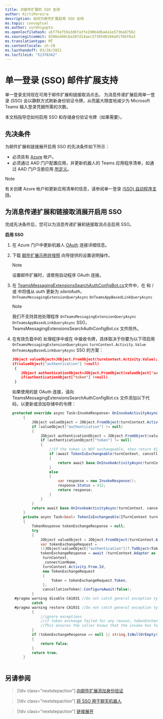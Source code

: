 ```yaml
---
title: 对邮件扩展的 SSO 支持
author: KirtiPereira
description: 如何为邮件扩展启用 SSO 支持
ms.topic: conceptual
ms.author: surbhigupta
ms.openlocfilehash: a5f75ef59a3d6fa3fe190b4dba4a1e5736a87562
ms.sourcegitcommit: 0206ed48c6a287d14aec3739540194a91766f0a3
ms.translationtype: MT
ms.contentlocale: zh-CN
ms.lasthandoff: 03/26/2021
ms.locfileid: "51378342"
---
```

# <a name="single-sign-on-sso-support-for-messaging-extensions"></a>单一登录 (SSO) 邮件扩展支持
 
单一登录支持现在可用于邮件扩展和链接取消点击。 为消息传递扩展启用单一登录 (SSO) 会以静默方式刷新身份验证令牌，从而最大限度地减少为 Microsoft Teams 输入登录凭据所需的次数。

本文档指导您如何启用 SSO 和存储身份验证令牌（如果需要）。

## <a name="prerequisites"></a>先决条件

为邮件扩展和链接展开启用 SSO 的先决条件如下所示：
* 必须具有 [Azure](https://azure.microsoft.com/en-us/free/) 帐户。
* 必须通过 AAD 门户配置应用，并更新机器人的 Teams 应用程序清单，如通过 AAD 门户注册应用 [所定义](../../bots/how-to/authentication/auth-aad-sso-bots.md#register-your-app-through-the-aad-portal)。

> [!NOTE]
> 有关创建 Azure 帐户和更新应用清单的信息，请参阅单一登录 [ (SSO) 自动程序支持](../../bots/how-to/authentication/auth-aad-sso-bots.md)。

## <a name="enable-sso-for-messaging-extensions-and-link-unfurling"></a>为消息传递扩展和链接取消展开启用 SSO

完成先决条件后，您可以为消息传递扩展和链接取消点击启用 SSO。

**启用 SSO**
1. 在 Azure 门户中更新机器人 [OAuth](../../bots/how-to/authentication/auth-aad-sso-bots.md#update-the-azure-portal-with-the-oauth-connection) 连接详细信息。
2. 下载 [邮件扩展示例并按照](https://github.com/microsoft/BotBuilder-Samples/tree/main/samples/csharp_dotnetcore/52.teams-messaging-extensions-search-auth-config) 向导提供的设置说明操作。
   > [!NOTE]
   > 设置邮件扩展时，请使用自动程序 OAuth 连接。
3. 在 [TeamsMessagingExtensionsSearchAuthConfigBot.cs](https://github.com/microsoft/BotBuilder-Samples/tree/main/samples/csharp_dotnetcore/52.teams-messaging-extensions-search-auth-config/Bots/TeamsMessagingExtensionsSearchAuthConfigBot.cs)文件中，在 和 / 或 中将值从 *auth* 更新为 *silentAuth。* `OnTeamsMessagingExtensionQueryAsync` `OnTeamsAppBasedLinkQueryAsync`  

    > [!NOTE]
    > 我们不支持其他处理程序 `OnTeamsMessagingExtensionQueryAsync` `OnTeamsAppBasedLinkQueryAsync` SSO，TeamsMessagingExtensionsSearchAuthConfigBot.cs 文件除外。
   
4. 在有效负载中的 处理程序中或在 中接收令牌，具体取决于你要为以下项启用 `OnTeamsMessagingExtensionQueryAsync` `turnContext.Activity.Value` `OnTeamsAppBasedLinkQueryAsync` SSO 的方案：

    ```json
    JObject valueObject=JObject.FromObject(turnContext.Activity.Value);
    if(valueObject["authentication"] !=null)
     {
        JObject authenticationObject=JObject.FromObject(valueObject["authentication"]);
        if(authenticationObject["token"] !=null)
     }
    
     ```
  
    如果使用的是 OAuth 连接，请向 TeamsMessagingExtensionsSearchAuthConfigBot.cs 文件添加以下代码，以更新或添加存储中的令牌：
    
   ```C#
   protected override async Task<InvokeResponse> OnInvokeActivityAsync(ITurnContext<IInvokeActivity> turnContext, CancellationToken cancellationToken)
        {
            JObject valueObject = JObject.FromObject(turnContext.Activity.Value);
            if (valueObject["authentication"] != null)
            {
                JObject authenticationObject = JObject.FromObject(valueObject["authentication"]);
                if (authenticationObject["token"] != null)
                {
                    //If the token is NOT exchangeable, then return 412 to require user consent
                    if (await TokenIsExchangeable(turnContext, cancellationToken))
                    {
                        return await base.OnInvokeActivityAsync(turnContext, cancellationToken).ConfigureAwait(false);
                    }
                    else
                    {
                        var response = new InvokeResponse();
                        response.Status = 412;
                        return response;
                    }
                }
            }
            return await base.OnInvokeActivityAsync(turnContext, cancellationToken).ConfigureAwait(false);
        }
        private async Task<bool> TokenIsExchangeable(ITurnContext turnContext, CancellationToken cancellationToken)
        {
            TokenResponse tokenExchangeResponse = null;
            try
            {
                JObject valueObject = JObject.FromObject(turnContext.Activity.Value);
                var tokenExchangeRequest =
                ((JObject)valueObject["authentication"])?.ToObject<TokenExchangeInvokeRequest>();
                tokenExchangeResponse = await (turnContext.Adapter as IExtendedUserTokenProvider).ExchangeTokenAsync(
                 turnContext,
                 _connectionName,
                 turnContext.Activity.From.Id,
                 new TokenExchangeRequest
                 {
                     Token = tokenExchangeRequest.Token,
                 },
                 cancellationToken).ConfigureAwait(false);
            }
    #pragma warning disable CA1031 //Do not catch general exception types (ignoring, see comment below)
            catch
    #pragma warning restore CA1031 //Do not catch general exception types
            {
                //ignore exceptions
                //if token exchange failed for any reason, tokenExchangeResponse above remains null, and a failure invoke response is sent to the caller.
                //This ensures the caller knows that the invoke has failed.
            }
            if (tokenExchangeResponse == null || string.IsNullOrEmpty(tokenExchangeResponse.Token))
            {
                return false;
            }
            return true;
        }
    
    ```    

## <a name="see-also"></a>另请参阅

> [!div class="nextstepaction"]
> [向邮件扩展添加身份验证](add-authentication.md)

> [!div class="nextstepaction"]
> [将 SSO 用于聊天机器人](../../bots/how-to/authentication/auth-aad-sso-bots.md)

> [!div class="nextstepaction"]
> [链接展开](link-unfurling.md)

